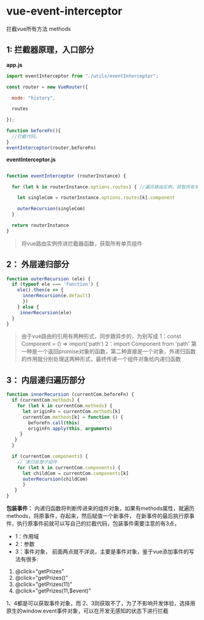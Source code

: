 # vue-event-interceptor
拦截vue所有方法 methods


## 1: 拦截器原理，入口部分
 
**app.js**
```js
import eventInterceptor from "./utils/eventInterceptor";

const router = new VueRouter({

  mode: "history",

  routes

});

function beforeFn(){
  //拦截代码，
}
eventInterceptor(router,beforeFn)
```


**eventInterceptor.js**
```js

function eventInterceptor (routerInstance) {

  for (let k in routerInstance.options.routes) { //遍历路由实例，获取所有单页面组件

    let singleCom = routerInstance.options.routes[k].component

    outerRecursion(singleCom)
  }

  return routerInstance
}
```

>将vue路由实例传进拦截器函数，获取所有单页组件

## 2： 外层递归部分
```js
function outerRecursion (ele) {
  if (typeof ele === 'function') {
    ele().then(e => {
      innerRecursion(e.default)
      })
    } else {
     innerRecursion(ele)
  }
}
```
>由于vue路由的引用有两种形式，同步跟异步的，为别写成 1：const Component = () => import('path') 2：import Component from 'path'
第一种是一个返回promise对象的函数，第二种直接是一个对象，外递归函数的作用就分别处理这两种形式，最终传递一个组件对象给内递归函数

## 3： 内层递归遍历部分
```js
function innerRecursion (currentCom,beforeFn) {
  if (currentCom.methods) {
    for (let k in currentCom.methods) {
      let originFn = currentCom.methods[k]
      currentCom.methods[k] = function () {
        beforeFn.call(this)
        originFn.apply(this, arguments)
     }
   }
  }

  if (currentCom.components) {
    // 递归处理子组件
    for (let k in currentCom.components) {
      let childCom = currentCom.components[k]
      outerRecursion(childCom)
      }
   }
}
```
 
**包装事件：**
内递归函数将判断传进来的组件对象，如果有methods属性，就遍历methods，将原事件，存起来，然后赋值一个新事件，
在新事件的最后执行原事件，执行原事件前就可以写自己的拦截代码，包装事件需要注意的有3点，
* 1：作用域 
* 2：参数 
* 3：事件对象，
前面两点就不详说，主要是事件对象，鉴于vue添加事件的写法有很多:
1. @click="getPrizes"  
2. @click="getPrizes()" 
3. @click="getPrizes(11)" 
4. @click="getPrizes(11,$event)"

1、4都是可以获取事件对象，而  2、3则获取不了，为了不影响开发体验，选择用原生的window.event事件对象，可以在开发无感知的状态下进行拦截
